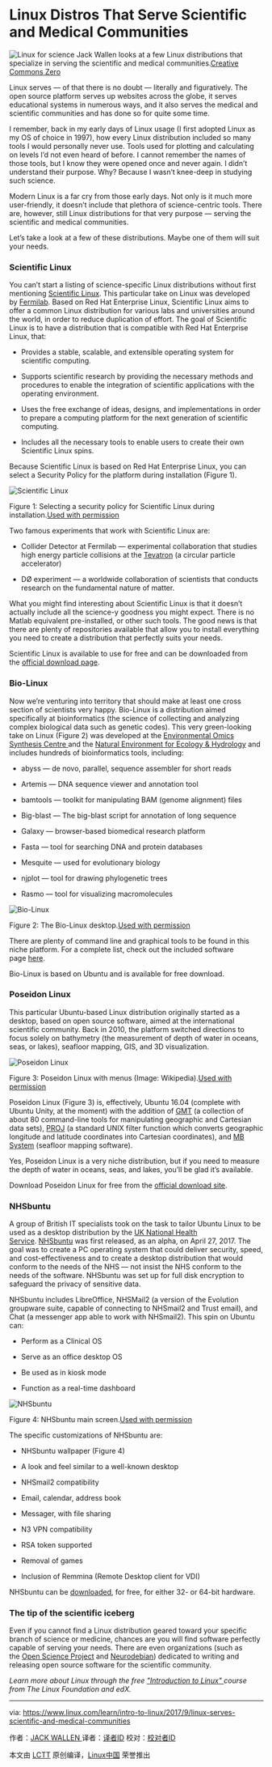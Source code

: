 Linux Distros That Serve Scientific and Medical Communities
============================================================

![Linux for science](https://www.linux.com/sites/lcom/files/styles/rendered_file/public/linux-science.jpg?itok=lzu8eXpt "Linux for science")
Jack Wallen looks at a few Linux distributions that specialize in serving the scientific and medical communities.[Creative Commons Zero][5]

Linux serves — of that there is no doubt — literally and figuratively. The open source platform serves up websites across the globe, it serves educational systems in numerous ways, and it also serves the medical and scientific communities and has done so for quite some time.

I remember, back in my early days of Linux usage (I first adopted Linux as my OS of choice in 1997), how every Linux distribution included so many tools I would personally never use. Tools used for plotting and calculating on levels I’d not even heard of before. I cannot remember the names of those tools, but I know they were opened once and never again. I didn’t understand their purpose. Why? Because I wasn’t knee-deep in studying such science.

Modern Linux is a far cry from those early days. Not only is it much more user-friendly, it doesn’t include that plethora of science-centric tools. There are, however, still Linux distributions for that very purpose — serving the scientific and medical communities.

Let’s take a look at a few of these distributions. Maybe one of them will suit your needs.

### Scientific Linux

You can’t start a listing of science-specific Linux distributions without first mentioning [Scientific Linux][12]. This particular take on Linux was developed by [Fermilab][13]. Based on Red Hat Enterprise Linux, Scientific Linux aims to offer a common Linux distribution for various labs and universities around the world, in order to reduce duplication of effort. The goal of Scientific Linux is to have a distribution that is compatible with Red Hat Enterprise Linux, that:

*   Provides a stable, scalable, and extensible operating system for scientific computing.

*   Supports scientific research by providing the necessary methods and procedures to enable the integration of scientific applications with the operating environment.

*   Uses the free exchange of ideas, designs, and implementations in order to prepare a computing platform for the next generation of scientific computing.

*   Includes all the necessary tools to enable users to create their own Scientific Linux spins.

Because Scientific Linux is based on Red Hat Enterprise Linux, you can select a Security Policy for the platform during installation (Figure 1).

![Scientific Linux](https://www.linux.com/sites/lcom/files/styles/rendered_file/public/scientificlinux_1.jpg?itok=Wz5I7e8i "Scientific Linux")

Figure 1: Selecting a security policy for Scientific Linux during installation.[Used with permission][1]

Two famous experiments that work with Scientific Linux are:

*   Collider Detector at Fermilab — experimental collaboration that studies high energy particle collisions at the [Tevatron][6] (a circular particle accelerator)

*   DØ experiment — a worldwide collaboration of scientists that conducts research on the fundamental nature of matter.

What you might find interesting about Scientific Linux is that it doesn’t actually include all the science-y goodness you might expect. There is no Matlab equivalent pre-installed, or other such tools. The good news is that there are plenty of repositories available that allow you to install everything you need to create a distribution that perfectly suits your needs.

Scientific Linux is available to use for free and can be downloaded from the [official download page][14].

### Bio-Linux

Now we’re venturing into territory that should make at least one cross section of scientists very happy. Bio-Linux is a distribution aimed specifically at bioinformatics (the science of collecting and analyzing complex biological data such as genetic codes). This very green-looking take on Linux (Figure 2) was developed at the [Environmental Omics Synthesis Centre ][15]and the [Natural Environment for Ecology & Hydrology][16] and includes hundreds of bioinformatics tools, including:

*   abyss — de novo, parallel, sequence assembler for short reads

*   Artemis — DNA sequence viewer and annotation tool

*   bamtools — toolkit for manipulating BAM (genome alignment) files

*   Big-blast — The big-blast script for annotation of long sequence

*   Galaxy — browser-based biomedical research platform

*   Fasta — tool for searching DNA and protein databases

*   Mesquite — used for evolutionary biology

*   njplot — tool for drawing phylogenetic trees

*   Rasmo — tool for visualizing macromolecules

![Bio-Linux](https://www.linux.com/sites/lcom/files/styles/rendered_file/public/biolinux.jpg?itok=4_Vz51f2 "Bio-Linux")

Figure 2: The Bio-Linux desktop.[Used with permission][2]

There are plenty of command line and graphical tools to be found in this niche platform. For a complete list, check out the included software page [here][17].

Bio-Linux is based on Ubuntu and is available for free download.

### Poseidon Linux

This particular Ubuntu-based Linux distribution originally started as a desktop, based on open source software, aimed at the international scientific community. Back in 2010, the platform switched directions to focus solely on bathymetry (the measurement of depth of water in oceans, seas, or lakes), seafloor mapping, GIS, and 3D visualization.

![Poseidon Linux](https://www.linux.com/sites/lcom/files/styles/floated_images/public/poseidon_4-menu.png?itok=HxqGY-jL "Poseidon Linux")

Figure 3: Poseidon Linux with menus (Image: Wikipedia).[Used with permission][3]

Poseidon Linux (Figure 3) is, effectively, Ubuntu 16.04 (complete with Ubuntu Unity, at the moment) with the addition of [GMT][25] (a collection of about 80 command-line tools for manipulating geographic and Cartesian data sets), [PROJ][26] (a standard UNIX filter function which converts geographic longitude and latitude coordinates into Cartesian coordinates), and [MB System][27] (seafloor mapping software).

Yes, Poseidon Linux is a very niche distribution, but if you need to measure the depth of water in oceans, seas, and lakes, you’ll be glad it’s available.

Download Poseidon Linux for free from the [official download site][18].

### NHSbuntu

A group of British IT specialists took on the task to tailor Ubuntu Linux to be used as a desktop distribution by the [UK National Health Service][19]. [NHSbuntu][20] was first released, as an alpha, on April 27, 2017\. The goal was to create a PC operating system that could deliver security, speed, and cost-effectiveness and to create a desktop distribution that would conform to the needs of the NHS — not insist the NHS conform to the needs of the software. NHSbuntu was set up for full disk encryption to safeguard the privacy of sensitive data.

NHSbuntu includes LibreOffice, NHSMail2 (a version of the Evolution groupware suite, capable of connecting to NHSmail2 and Trust email), and Chat (a messenger app able to work with NHSmail2). This spin on Ubuntu can:

*   Perform as a Clinical OS

*   Serve as an office desktop OS

*   Be used as in kiosk mode

*   Function as a real-time dashboard

![NHSbuntu](https://www.linux.com/sites/lcom/files/styles/floated_images/public/nshbuntu.jpg?itok=21tLaafW "NHSbuntu")

Figure 4: NHSbuntu main screen.[Used with permission][4]

The specific customizations of NHSbuntu are:

*   NHSbuntu wallpaper (Figure 4)

*   A look and feel similar to a well-known desktop

*   NHSmail2 compatibility

*   Email, calendar, address book

*   Messager, with file sharing

*   N3 VPN compatibility

*   RSA token supported

*   Removal of games

*   Inclusion of Remmina (Remote Desktop client for VDI)

NHSbuntu can be [downloaded][21], for free, for either 32- or 64-bit hardware.

### The tip of the scientific iceberg

Even if you cannot find a Linux distribution geared toward your specific branch of science or medicine, chances are you will find software perfectly capable of serving your needs. There are even organizations (such as the [Open Science Project][22] and [Neurodebian][23]) dedicated to writing and releasing open source software for the scientific community.

 _Learn more about Linux through the free ["Introduction to Linux" ][24]course from The Linux Foundation and edX._

--------------------------------------------------------------------------------

via: https://www.linux.com/learn/intro-to-linux/2017/9/linux-serves-scientific-and-medical-communities

作者：[JACK WALLEN ][a]
译者：[译者ID](https://github.com/译者ID)
校对：[校对者ID](https://github.com/校对者ID)

本文由 [LCTT](https://github.com/LCTT/TranslateProject) 原创编译，[Linux中国](https://linux.cn/) 荣誉推出

[a]:https://www.linux.com/users/jlwallen
[1]:https://www.linux.com/licenses/category/used-permission
[2]:https://www.linux.com/licenses/category/used-permission
[3]:https://www.linux.com/licenses/category/used-permission
[4]:https://www.linux.com/licenses/category/used-permission
[5]:https://www.linux.com/licenses/category/creative-commons-zero
[6]:https://en.wikipedia.org/wiki/Tevatron
[7]:https://www.linux.com/files/images/scientificlinux1jpg
[8]:https://www.linux.com/files/images/biolinuxjpg
[9]:https://www.linux.com/files/images/poseidon4-menupng
[10]:https://www.linux.com/files/images/nshbuntujpg
[11]:https://www.linux.com/files/images/linux-sciencejpg
[12]:http://www.scientificlinux.org/
[13]:http://www.fnal.gov/
[14]:http://www.scientificlinux.org/downloads/
[15]:http://environmentalomics.org/omics-synthesis-centre/
[16]:https://www.environmental-research.ox.ac.uk/partners/centre-for-ecology-hydrology/
[17]:http://environmentalomics.org/bio-linux-software-list/
[18]:https://sites.google.com/site/poseidonlinux/download
[19]:http://www.nhs.uk/pages/home.aspx
[20]:https://www.nhsbuntu.org/
[21]:https://www.nhsbuntu.org/
[22]:http://openscience.org/
[23]:http://neuro.debian.net/
[24]:https://training.linuxfoundation.org/linux-courses/system-administration-training/introduction-to-linux
[25]:http://gmt.soest.hawaii.edu/
[26]:http://proj4.org/
[27]:http://svn.ilab.ldeo.columbia.edu/listing.php?repname=MB-System
